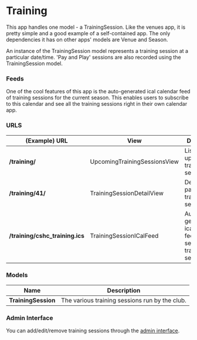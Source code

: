# Training

This app handles one model - a TrainingSession. Like the venues app, it is pretty simple and a good example of a self-contained app. The only dependencies it has on other apps' models are Venue and Season.

An instance of the TrainingSession model represents a training session at a particular date/time. 'Pay and Play' sessions are also recorded using the TrainingSession model.

### Feeds

One of the cool features of this app is the auto-generated ical calendar feed of training sessions for the current season. This enables users to subscribe to this calendar and see all the training sessions right in their own calendar app.

### URLS

|(Example) URL                   |View                         |Description                                 |
|--------------------------------|-----------------------------|--------------------------------------------|
|**/training/**                  |UpcomingTrainingSessionsView |Lists all upcoming training sessions.       |
|**/training/41/**               |TrainingSessionDetailView    |Details of a particular training session.   |
|**/training/cshc_training.ics** |TrainingSessionICalFeed      |Automatically generated ical calendar feed of this season's training sessions|

### Models

|Name                 |Description    |
|---------------------|----------------
|**TrainingSession**  |The various training sessions run by the club.|

### Admin Interface

You can add/edit/remove training sessions through the [admin interface](http://www.cambridgesouthhockeyclub.co.uk/admin/training/).
